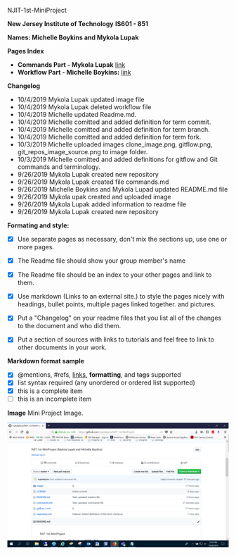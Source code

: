 
NJIT-1st-MiniProject

**New Jersey Institute of Technology**
**IS601 - 851**

**Names: Michelle Boykins and Mykola Lupak**

**Pages Index**

- **Commands Part - Mykola Lupak** [link](/commands.md)
- **Workflow Part - Michelle Boykins:** [link](/repository.md) 

**Changelog**
- 10/4/2019 Mykola Lupak updated image file
- 10/4/2019 Mykola Lupak deleted workflow file
- 10/4/2019 Michelle updated Readme.md.
- 10/4/2019 Michelle comitted and added definition for term commit.
- 10/4/2019 Michelle comitted and added definition for term branch.
- 10/4/2019 Michelle comitted and added definition for term fork.
- 10/3/2019 Michelle uploaded images clone_image.png, gitflow.png, git_repos_image_source.png to image folder.
- 10/3/2019 Michelle comitted and added definitions for gitflow and Git commands and terminology.
- 9/26/2019 Mykola Lupak created new repository
- 9/26/2019 Mykola Lupak created file commands.md
- 9/26/2019 Michelle Boykins and Mykola Lupad updated README.md file
- 9/26/2019 Mykola upak created and uploaded image 
- 9/26/2019 Mykola Lupak added information to readme file
- 9/26/2019 Mykola Lupak created new repository


**Formating and style:**

- [x] Use separate pages as necessary, don't mix the sections up, use one or more pages.

- [x] The Readme file should show your group member's name

- [x] The Readme file should be an index to your other pages and link to them.

- [x] Use markdown (Links to an external site.) to style the pages nicely with headings, bullet points, multiple pages linked together. and pictures.

- [x] Put a "Changelog" on your readme files that you list all of the changes to the document and who did them.

- [x]  Put a section of sources with links to tutorials and feel free to link to other documents in your work.

**Markdown format sample**
- [x] @mentions, #refs, [links](), **formatting**, and <del>tags</del> supported
- [x] list syntax required (any unordered or ordered list supported)
- [x] this is a complete item
- [ ] this is an incomplete item

**Image**
Mini Project Image.

![NJIT](image/1.PNG)
